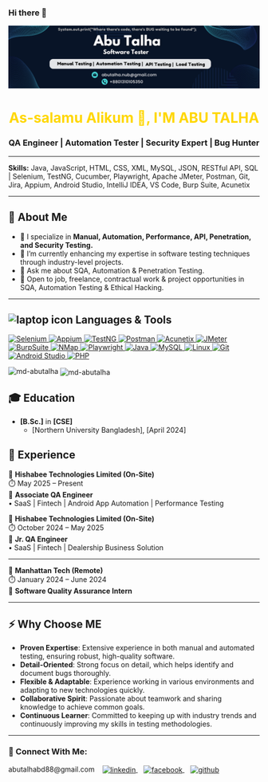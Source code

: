 ### Hi there 👋  

![logo](https://github.com/md-abutalha/md-abutalha/blob/main/abu_talha0x.png)  

<h1 align="center" style="color: #FFD700;">As-salamu Alikum 👋, I'M ABU TALHA</h1>  
<h3 align="center">QA Engineer | Automation Tester | Security Expert | Bug Hunter</h3>  

---  

**Skills:** Java, JavaScript, HTML, CSS, XML, MySQL, JSON, RESTful API, SQL | Selenium, TestNG, Cucumber, Playwright, Apache JMeter, Postman, Git, Jira, Appium, Android Studio, IntelliJ IDEA, VS Code, Burp Suite, Acunetix  

---   

## 🔭 About Me   

- 🔭 I specialize in **Manual, Automation, Performance, API, Penetration, and Security Testing.**  
- 🌱 I’m currently enhancing my expertise in software testing techniques through industry-level projects.  
- 💬 Ask me about SQA, Automation & Penetration Testing.  
- 👯 Open to job, freelance, contractual work & project opportunities in SQA, Automation Testing & Ethical Hacking.  

---  

<h2 align="left"><img src="https://img.icons8.com/ios-filled/50/000000/laptop.png" alt="laptop icon" width="30" height="30"/> Languages & Tools</h2> 

<p align="left">  
  <a href="https://www.selenium.dev/" target="_blank" rel="noreferrer">  
    <img src="https://img.shields.io/badge/Selenium-43B02A?style=for-the-badge&logo=selenium&logoColor=white" alt="Selenium" style="max-width: 100%;">  
  </a>  
  <a href="https://appium.io/" target="_blank" rel="noreferrer">  
    <img src="https://img.shields.io/badge/Appium-41BDF5?style=for-the-badge&logo=appium&logoColor=white" alt="Appium" style="max-width: 100%;">  
  </a>  
  <a href="https://testng.org/doc/" target="_blank" rel="noreferrer">  
    <img src="https://img.shields.io/badge/TestNG-FF9300?style=for-the-badge&logo=testng&logoColor=white" alt="TestNG" style="max-width: 100%;">  
  </a>  
  <a href="https://www.postman.com/" target="_blank" rel="noreferrer">  
    <img src="https://img.shields.io/badge/Postman-FF6C37?style=for-the-badge&logo=postman&logoColor=white" alt="Postman" style="max-width: 100%;">  
  </a>  
  <a href="https://www.acunetix.com/" target="_blank" rel="noreferrer">  
    <img src="https://img.shields.io/badge/Acunetix-00A3E0?style=for-the-badge&logoColor=white" alt="Acunetix" style="max-width: 100%;">  
  </a>  
  <a href="https://jmeter.apache.org/" target="_blank" rel="noreferrer">  
    <img src="https://img.shields.io/badge/JMeter-D22128?style=for-the-badge&logo=apache-jmeter&logoColor=white" alt="JMeter" style="max-width: 100%;">  
  </a>  
  <a href="https://portswigger.net/burp" target="_blank" rel="noreferrer">  
    <img src="https://img.shields.io/badge/BurpSuite-FF7043?style=for-the-badge&logo=burp-suite&logoColor=white" alt="BurpSuite" style="max-width: 100%;">  
  </a>  
  <a href="https://nmap.org/" target="_blank" rel="noreferrer">  
    <img src="https://img.shields.io/badge/NMap-4682B4?style=for-the-badge&logo=nmap&logoColor=white" alt="NMap" style="max-width: 100%;">  
  </a>  
  <a href="https://playwright.dev/" target="_blank" rel="noreferrer">  
    <img src="https://img.shields.io/badge/Playwright-2EAD33?style=for-the-badge&logo=playwright&logoColor=white" alt="Playwright" style="max-width: 100%;">  
  </a>  
  <a href="https://www.java.com" target="_blank" rel="noreferrer">  
    <img src="https://img.shields.io/badge/Java-007396?style=for-the-badge&logo=java&logoColor=white" alt="Java" style="max-width: 100%;">  
  </a>  
  <a href="https://www.mysql.com/" target="_blank" rel="noreferrer">  
    <img src="https://img.shields.io/badge/MySQL-4479A1?style=for-the-badge&logo=mysql&logoColor=white" alt="MySQL" style="max-width: 100%;">  
  </a>  
  <a href="https://www.linux.org/" target="_blank" rel="noreferrer">  
    <img src="https://img.shields.io/badge/Linux-FCC624?style=for-the-badge&logo=linux&logoColor=black" alt="Linux" style="max-width: 100%;">  
  </a>  
  <a href="https://git-scm.com/" target="_blank" rel="noreferrer">  
    <img src="https://img.shields.io/badge/Git-F05032?style=for-the-badge&logo=git&logoColor=white" alt="Git" style="max-width: 100%;">  
  </a>  
  <a href="https://developer.android.com/studio" target="_blank" rel="noreferrer">  
    <img src="https://img.shields.io/badge/Android%20Studio-3DDC84?style=for-the-badge&logo=android-studio&logoColor=white" alt="Android Studio" style="max-width: 100%;">  
  </a>  
  <a href="https://www.php.net/" target="_blank" rel="noreferrer">  
    <img src="https://img.shields.io/badge/PHP-777BB4?style=for-the-badge&logo=php&logoColor=white" alt="PHP" style="max-width: 100%;">  
  </a>  
</p>  

<p><img align="left" src="https://github-readme-stats.vercel.app/api/top-langs?username=md-abutalha&show_icons=true&locale=en&layout=compact" alt="md-abutalha" /></p>  

<p>&nbsp;<img align="center" src="https://github-readme-stats.vercel.app/api?username=md-abutalha&show_icons=true&locale=en" alt="md-abutalha" /></p>  

<h2 class="heading-element" dir="auto">🎓 Education</h2>  
<ul dir="auto">  
<li><strong>[B.Sc.]</strong> in <strong>[CSE]</strong>  
<ul dir="auto">  
<li>[Northern University Bangladesh], [April 2024]</li>  
</ul>  
</li>  
</ul>  

## 💼 Experience  

🧰 **Hishabee Technologies Limited (On-Site)**  
⏱️ May 2025 – Present  
📌 **Associate QA Engineer**  
• SaaS | Fintech | Android App Automation | Performance Testing  

🧰 **Hishabee Technologies Limited (On-Site)**  
⏱️ October 2024 – May 2025  
📌 **Jr. QA Engineer**  
• SaaS | Fintech | Dealership Business Solution  

---  

🧰 **Manhattan Tech (Remote)**  
⏱️ January 2024 – June 2024  
📌 **Software Quality Assurance Intern**  

---

  ## ⚡ Why Choose ME  
- **Proven Expertise**: Extensive experience in both manual and automated testing, ensuring robust, high-quality software.  
- **Detail-Oriented**: Strong focus on detail, which helps identify and document bugs thoroughly.  
- **Flexible & Adaptable**: Experience working in various environments and adapting to new technologies quickly.  
- **Collaborative Spirit**: Passionate about teamwork and sharing knowledge to achieve common goals.  
- **Continuous Learner**: Committed to keeping up with industry trends and continuously improving my skills in testing methodologies.
  
---  


### 📡 Connect With Me:  

<p align="left">  
abutalhabd88@gmail.com  
    &nbsp;&nbsp;  
    <a href="https://linkedin.com/in/abu-talha1" target="blank">  
        <img align="center" src="https://raw.githubusercontent.com/rahuldkjain/github-profile-readme-generator/master/src/images/icons/Social/linked-in-alt.svg" alt="linkedin" height="30" width="40" />  
    </a>  
    &nbsp;&nbsp;  
    <a href="https://facebook.com/mdabutalha03333" target="blank">  
        <img align="center" src="https://raw.githubusercontent.com/rahuldkjain/github-profile-readme-generator/master/src/images/icons/Social/facebook.svg" alt="facebook" height="30" width="40" />  
    </a>  
    &nbsp;&nbsp;  
    <a href="https://github.com/md-abutalha" target="blank">  
        <img align="center" src="https://raw.githubusercontent.com/rahuldkjain/github-profile-readme-generator/master/src/images/icons/Social/github.svg" alt="github" height="30" width="40" />  
    </a>  
</p>  
